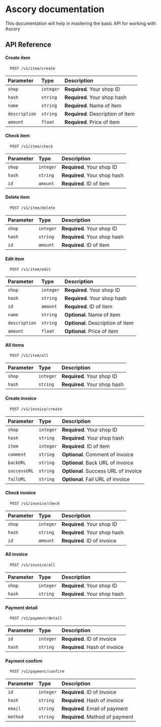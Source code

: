 
# Ascory documentation

This documentation will help in mastering the basic API for working with Ascory


## API Reference

#### Create item

```
  POST /v1/item/create
```

| Parameter | Type     | Description                |
| :-------- | :------- | :------------------------- |
| `shop` | `integer` | **Required**. Your shop ID |
| `hash` | `string` | **Required**. Your shop hash |
| `name` | `string` | **Required**. Name of item |
| `description` | `string` | **Required**. Description of item |
| `amount` | `float` | **Required**. Price of item |

#### Check item

```
  POST /v1/item/check
```

| Parameter | Type     | Description                |
| :-------- | :------- | :------------------------- |
| `shop` | `integer` | **Required**. Your shop ID |
| `hash` | `string` | **Required**. Your shop hash |
| `id` | `amount` | **Required**. ID of item |

#### Delete item

```
  POST /v1/item/delete
```

| Parameter | Type     | Description                |
| :-------- | :------- | :------------------------- |
| `shop` | `integer` | **Required**. Your shop ID |
| `hash` | `string` | **Required**. Your shop hash |
| `id` | `amount` | **Required**. ID of item |

#### Edit item

```
  POST /v1/item/edit
```

| Parameter | Type     | Description                |
| :-------- | :------- | :------------------------- |
| `shop` | `integer` | **Required**. Your shop ID |
| `hash` | `string` | **Required**. Your shop hash |
| `id` | `amount` | **Required**. ID of item |
| `name` | `string` | **Optional**. Name of item |
| `description` | `string` | **Optional**. Description of item |
| `amount` | `float` | **Optional**. Price of item |

#### All items

```
  POST /v1/item/all
```

| Parameter | Type     | Description                |
| :-------- | :------- | :------------------------- |
| `shop` | `integer` | **Required**. Your shop ID |
| `hash` | `string` | **Required**. Your shop hash |

#### Create invoice

```
  POST /v1/invoice/create
```

| Parameter | Type     | Description                |
| :-------- | :------- | :------------------------- |
| `shop` | `integer` | **Required**. Your shop ID |
| `hash` | `string` | **Required**. Your shop hash |
| `item` | `integer` | **Required**. ID of item |
| `comment` | `string` | **Optional**. Comment of invoice |
| `backURL` | `string` | **Optional**. Back URL of invoice |
| `successURL` | `string` | **Optional**. Success URL of invoice |
| `failURL` | `string` | **Optional**. Fail URL of invoice |

#### Check invoice

```
  POST /v1/invoice/check
```

| Parameter | Type     | Description                |
| :-------- | :------- | :------------------------- |
| `shop` | `integer` | **Required**. Your shop ID |
| `hash` | `string` | **Required**. Your shop hash |
| `id` | `amount` | **Required**. ID of invoice |

#### All invoice

```
  POST /v1/invoice/all
```

| Parameter | Type     | Description                |
| :-------- | :------- | :------------------------- |
| `shop` | `integer` | **Required**. Your shop ID |
| `hash` | `string` | **Required**. Your shop hash |

#### Payment detail

```
  POST /v1/payment/detail
```

| Parameter | Type     | Description                |
| :-------- | :------- | :------------------------- |
| `id` | `integer` | **Required**. ID of invoice |
| `hash` | `string` | **Required**. Hash of invoice |

#### Payment confirm

```
  POST /v1/payment/confirm
```

| Parameter | Type     | Description                |
| :-------- | :------- | :------------------------- |
| `id` | `integer` | **Required**. ID of invoice |
| `hash` | `string` | **Required**. Hash of invoice |
| `email` | `string` | **Required**. Email of payment |
| `method` | `string` | **Required**. Method of payment |
